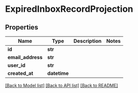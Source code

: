 # ExpiredInboxRecordProjection

## Properties
Name | Type | Description | Notes
------------ | ------------- | ------------- | -------------
**id** | **str** |  | 
**email_address** | **str** |  | 
**user_id** | **str** |  | 
**created_at** | **datetime** |  | 

[[Back to Model list]](../README#documentation-for-models) [[Back to API list]](../README#documentation-for-api-endpoints) [[Back to README]](../README)


